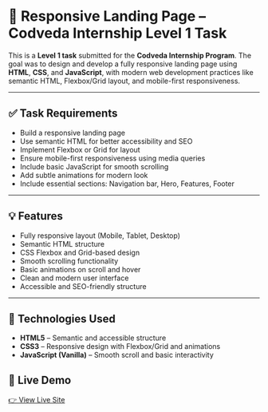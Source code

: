# 🌟 Responsive Landing Page – Codveda Internship Level 1 Task

This is a **Level 1 task** submitted for the **Codveda Internship Program**. The goal was to design and develop a fully responsive landing page using **HTML**, **CSS**, and **JavaScript**, with modern web development practices like semantic HTML, Flexbox/Grid layout, and mobile-first responsiveness.

---

## ✅ Task Requirements

- Build a responsive landing page
- Use semantic HTML for better accessibility and SEO
- Implement Flexbox or Grid for layout
- Ensure mobile-first responsiveness using media queries
- Include basic JavaScript for smooth scrolling
- Add subtle animations for modern look
- Include essential sections: Navigation bar, Hero, Features, Footer

---

## 💡 Features

- Fully responsive layout (Mobile, Tablet, Desktop)
- Semantic HTML structure
- CSS Flexbox and Grid-based design
- Smooth scrolling functionality
- Basic animations on scroll and hover
- Clean and modern user interface
- Accessible and SEO-friendly structure

---

## 🧱 Technologies Used

- **HTML5** – Semantic and accessible structure
- **CSS3** – Responsive design with Flexbox/Grid and animations
- **JavaScript (Vanilla)** – Smooth scroll and basic interactivity

## 🚀 Live Demo

[👉 View Live Site](https://landing-page-w2j8.onrender.com/)